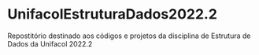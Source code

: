 # UnifacolEstruturaDados2022.2
Repostitório destinado aos códigos e projetos da disciplina de Estrutura de Dados da Unifacol 2022.2

